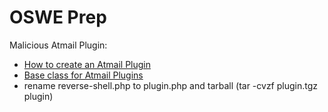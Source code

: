 # OSWE Prep

Malicious Atmail Plugin:  
* [How to create an Atmail Plugin](https://www.youtube.com/watch?v=5XnlHCqjtE8)
* [Base class for Atmail Plugins](https://github.com/BigBlueHat/atmailopen/blob/master/libs/Atmail/Plugin.php)
* rename reverse-shell.php to plugin.php and tarball (tar -cvzf plugin.tgz plugin)
